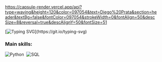 https://capsule-render.vercel.app/api?type=waving&height=120&color=097054&text=Diego%20Prata&section=header&textBg=false&fontColor=097054&strokeWidth=0&fontAlign=50&descSize=8&reversal=true&descAlignY=50&fontSize=51

[![Typing SVG](https://readme-typing-svg.herokuapp.com?font=Fira+Code&size=35&pause=1000&color=57C896B1&center=true&vCenter=true&width=1000&lines=Ol%C3%A1...+meu+nome+%C3%A9+Diego+Prata!;Tenho+38+anos...;...e+sou+brasileiro!;Sou+estudante+de+Ci%C3%AAncia+de+Dados!;Seja+bem-vindo+(a)!)](https://git.io/typing-svg)

 ### Main skills:
![Python](https://img.shields.io/badge/Python-3776AB?style=for-the-badge&logo=python&logoColor=white)&nbsp;
![SQL](https://img.shields.io/badge/-SQL-0D1117?style=for-the-badge&logo=sql&labelColor=0D1117)&nbsp;

